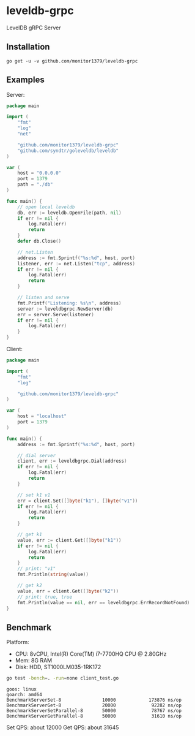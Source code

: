 # leveldb-grpc

LevelDB gRPC Server


## Installation

```
go get -u -v github.com/monitor1379/leveldb-grpc
```

## Examples

Server:
```go
package main

import (
	"fmt"
	"log"
	"net"

	"github.com/monitor1379/leveldb-grpc"
	"github.com/syndtr/goleveldb/leveldb"
)

var (
	host = "0.0.0.0"
	port = 1379
	path = "./db"
)

func main() {
	// open local leveldb
	db, err := leveldb.OpenFile(path, nil)
	if err != nil {
		log.Fatal(err)
		return
	}
	defer db.Close()

	// net.Listen
	address := fmt.Sprintf("%s:%d", host, port)
	listener, err := net.Listen("tcp", address)
	if err != nil {
		log.Fatal(err)
		return
	}

	// listen and serve
	fmt.Printf("Listening: %s\n", address)
	server := leveldbgrpc.NewServer(db)
	err = server.Serve(listener)
	if err != nil {
		log.Fatal(err)
	}
}

```


Client:
```go
package main

import (
	"fmt"
	"log"

	"github.com/monitor1379/leveldb-grpc"
)

var (
	host = "localhost"
	port = 1379
)

func main() {
	address := fmt.Sprintf("%s:%d", host, port)

	// dial server
	client, err := leveldbgrpc.Dial(address)
	if err != nil {
		log.Fatal(err)
		return
	}

	// set k1 v1
	err = client.Set([]byte("k1"), []byte("v1"))
	if err != nil {
		log.Fatal(err)
		return
	}

	// get k1
	value, err := client.Get([]byte("k1"))
	if err != nil {
		log.Fatal(err)
		return
	}
	// print: "v1"
	fmt.Println(string(value))

	// get k2
	value, err = client.Get([]byte("k2"))
	// print: true, true
	fmt.Println(value == nil, err == leveldbgrpc.ErrRecordNotFound)
}

```


## Benchmark

Platform:
- CPU: 8vCPU, Intel(R) Core(TM) i7-7700HQ CPU @ 2.80GHz
- Mem: 8G RAM
- Disk: HDD, ST1000LM035-1RK172



```bash
go test -bench=. -run=none client_test.go
```

```
goos: linux
goarch: amd64
BenchmarkServerSet-8               10000            173876 ns/op
BenchmarkServerGet-8               20000             92282 ns/op
BenchmarkServerSetParallel-8       50000             78767 ns/op
BenchmarkServerGetParallel-8       50000             31610 ns/op
```

Set QPS: about 12000
Get QPS: about 31645